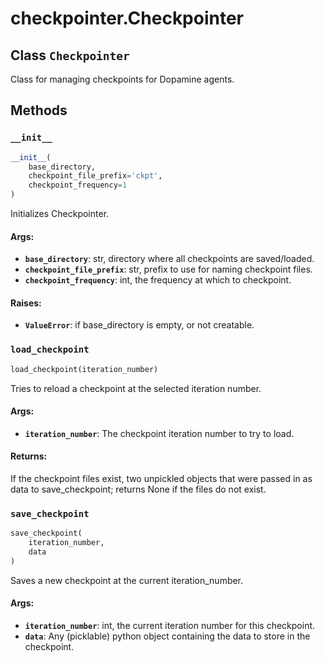 <div itemscope itemtype="http://developers.google.com/ReferenceObject">
<meta itemprop="name" content="checkpointer.Checkpointer" />
<meta itemprop="path" content="stable" />
<meta itemprop="property" content="__init__"/>
<meta itemprop="property" content="load_checkpoint"/>
<meta itemprop="property" content="save_checkpoint"/>
</div>

# checkpointer.Checkpointer

## Class `Checkpointer`

Class for managing checkpoints for Dopamine agents.

## Methods

<h3 id="__init__"><code>__init__</code></h3>

```python
__init__(
    base_directory,
    checkpoint_file_prefix='ckpt',
    checkpoint_frequency=1
)
```

Initializes Checkpointer.

#### Args:

*   <b>`base_directory`</b>: str, directory where all checkpoints are
    saved/loaded.
*   <b>`checkpoint_file_prefix`</b>: str, prefix to use for naming checkpoint
    files.
*   <b>`checkpoint_frequency`</b>: int, the frequency at which to checkpoint.

#### Raises:

*   <b>`ValueError`</b>: if base_directory is empty, or not creatable.

<h3 id="load_checkpoint"><code>load_checkpoint</code></h3>

```python
load_checkpoint(iteration_number)
```

Tries to reload a checkpoint at the selected iteration number.

#### Args:

*   <b>`iteration_number`</b>: The checkpoint iteration number to try to load.

#### Returns:

If the checkpoint files exist, two unpickled objects that were passed in as data
to save_checkpoint; returns None if the files do not exist.

<h3 id="save_checkpoint"><code>save_checkpoint</code></h3>

```python
save_checkpoint(
    iteration_number,
    data
)
```

Saves a new checkpoint at the current iteration_number.

#### Args:

*   <b>`iteration_number`</b>: int, the current iteration number for this
    checkpoint.
*   <b>`data`</b>: Any (picklable) python object containing the data to store in
    the checkpoint.
